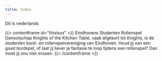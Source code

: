 ```yaml
---
title: Index
---
```

Dit is nederlands

{{< contentframe id="thisisus" >}}
Eindhovens Studenten Rollenspel Genootschap Knights of the Kitchen Table, vaak afgekort tot Knights,
is de studenten bord- en rollenspelvereniging van Eindhoven.
Houd jij van een goed bordspel, of laat jij liever je fantasie te loop tijdens een rollenspel? Dan moet
jij ons niet missen.
{{< /contentframe >}}
